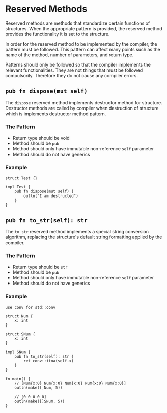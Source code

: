 # Reserved Methods

Reserved methods are methods that standardize certain functions of structures. When the appropriate pattern is provided, the reserved method provides the functionality it is set to the structure.

In order for the reserved method to be implemented by the compiler, the pattern must be followed. This pattern can affect many points such as the name of the method, number of parameters, and return type.

Patterns should only be followed so that the compiler implements the relevant functionalities. They are not things that must be followed compulsorily. Therefore they do not cause any compiler errors.

## `pub fn dispose(mut self)`

The `dispose` reserved method implements destructor method for structure. Destructor methods are called by compiler when destruction of structure which is implements destructor method pattern.

### The Pattern

- Return type should be void
- Method should be `pub`
- Method should only have immutable non-reference `self` parameter
- Method should do not have generics

### Example
```jule
struct Test {}

impl Test {
    pub fn dispose(mut self) {
        outln("I am destructed")
    }
}
```

## `pub fn to_str(self): str`

The `to_str` reserved method implements a special string conversion algorithm, replacing the structure's default string formatting applied by the compiler.

### The Pattern

- Return type should be `str`
- Method should be `pub`
- Method should only have immutable non-reference `self` parameter
- Method should do not have generics

### Example
```jule
use conv for std::conv

struct Num {
    x: int
}

struct SNum {
    x: int
}

impl SNum {
    pub fn to_str(self): str {
        ret conv::itoa(self.x)
    }
}

fn main() {
    // [Num{x:0} Num{x:0} Num{x:0} Num{x:0} Num{x:0}]
    outln(make([]Num, 5))

    // [0 0 0 0 0]
    outln(make([]SNum, 5))
}
```

